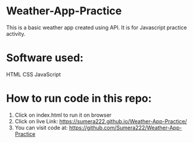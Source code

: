 # Weather-App-Practice
This is a basic weather app created using API.
It is for Javascript practice activity.
# Software used:
HTML
CSS
JavaScript
# How to run code in this repo:
1) Click on index.html to run it on browser
2) Click on live Link: https://sumera222.github.io/Weather-App-Practice/
3) You can visit code at: https://github.com/Sumera222/Weather-App-Practice
